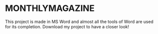 # MONTHLYMAGAZINE
This project is made in MS Word and almost all the tools of Word are used for its completion. Download my project to have a closer look!
